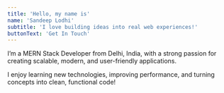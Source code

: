 ```yaml
---
title: 'Hello, my name is'
name: 'Sandeep Lodhi'
subtitle: 'I love building ideas into real web experiences!'
buttonText: 'Get In Touch'
---
```


I’m a MERN Stack Developer from Delhi, India, with a strong passion for creating scalable, modern, and user-friendly applications.

I enjoy learning new technologies, improving performance, and turning concepts into clean, functional code!
